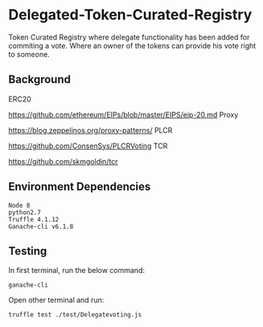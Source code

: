 # Delegated-Token-Curated-Registry

Token Curated Registry where delegate functionality has been added for commiting a vote. 
Where an owner of the tokens can provide his vote right to someone.

## Background

ERC20

https://github.com/ethereum/EIPs/blob/master/EIPS/eip-20.md
Proxy

https://blog.zeppelinos.org/proxy-patterns/
PLCR

https://github.com/ConsenSys/PLCRVoting
TCR

https://github.com/skmgoldin/tcr

## Environment Dependencies
    Node 8  
    python2.7
    Truffle 4.1.12
    Ganache-cli v6.1.8

## Testing
In first terminal, run the below command:

    ganache-cli

Open other terminal and run:

    truffle test ./test/Delegatevoting.js

